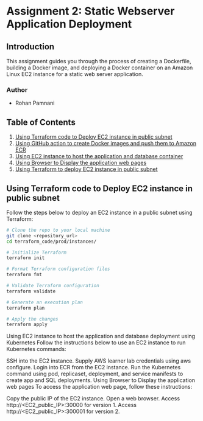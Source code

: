 # Assignment 2: Static Webserver Application Deployment

## Introduction
This assignment guides you through the process of creating a Dockerfile, building a Docker image, and deploying a Docker container on an Amazon Linux EC2 instance for a static web server application.

### Author
- Rohan Pamnani

## Table of Contents
1. [Using Terraform code to Deploy EC2 instance in public subnet](#terraform-ec2-deployment)
2. [Using GitHub action to create Docker images and push them to Amazon ECR](#github-action-docker-images)
3. [Using EC2 instance to host the application and database container](#ec2-kubernetes-deployment)
4. [Using Browser to Display the application web pages](#browser-access)
5. [Using Terraform to deploy EC2 instance in public subnet](#terraform-ec2-in-public-subnet)

## Using Terraform code to Deploy EC2 instance in public subnet <a name="terraform-ec2-deployment"></a>
Follow the steps below to deploy an EC2 instance in a public subnet using Terraform:

```bash
# Clone the repo to your local machine
git clone <repository_url>
cd terraform_code/prod/instances/

# Initialize Terraform
terraform init

# Format Terraform configuration files
terraform fmt

# Validate Terraform configuration
terraform validate

# Generate an execution plan
terraform plan

# Apply the changes
terraform apply

```
Using EC2 instance to host the application and database deployment using Kubernetes <a name="ec2-kubernetes-deployment"></a>
Follow the instructions below to use an EC2 instance to run Kubernetes commands:

SSH into the EC2 instance.
Supply AWS learner lab credentials using aws configure.
Login into ECR from the EC2 instance.
Run the Kubernetes command using pod, replicaset, deployment, and service manifests to create app and SQL deployments.
Using Browser to Display the application web pages
To access the application web page, follow these instructions:

Copy the public IP of the EC2 instance.
Open a web browser.
Access http://<EC2_public_IP>:30000 for version 1.
Access http://<EC2_public_IP>:300001 for version 2.
